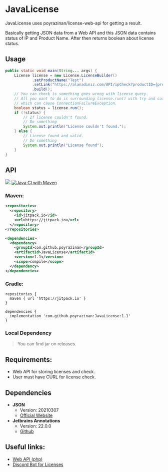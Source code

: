 # JavaLicense

JavaLicense uses poyrazinan/license-web-api for getting a result.

Basically getting JSON data from a Web API and this JSON data contains status of IP and Product Name. 
After then returns boolean about license status.

## Usage
```java
public static void main(String... args) {
    License license = new License.LicenseBuilder()
            .setProductName("Test")
            .setLink("https://alanadınız.com/API/ipCheck?productID={product}&ip={ip}")
            .build();
    // You can check is something goes wrong with license query.
    // All you want to do is surrounding license.run() with try and catch
    // which can cause ConnectionFailureException.
    boolean status = license.run();
    if (!status) {
        // If license couldn't found.
        // Do something
        System.out.println("License couldn't found.");
    } else {
        // License found and valid.
        // Do something
        System.out.println("License found");
    }
}
```

## API
[![](https://jitpack.io/v/poyrazinan/JavaLicense.svg)](https://jitpack.io/#poyrazinan/JavaLicense)
[![Java CI with Maven](https://github.com/poyrazinan/JavaLicense/actions/workflows/maven.yml/badge.svg)](https://github.com/poyrazinan/JavaLicense/actions/workflows/maven.yml)
### Maven:
```xml
<repositories>
  <repository>
    <id>jitpack.io</id>
    <url>https://jitpack.io</url>
  </repository>
</repositories>

<dependencies>
  <dependency>
    <groupId>com.github.poyrazinan</groupId>
    <artifactId>JavaLicense</artifactId>
    <version>1.1</version>
    <scope>compile</scope>
  </dependency>
</dependencies>
```
### Gradle:
```
repositories {
  maven { url 'https://jitpack.io' }
}

dependencies {
  implementation 'com.github.poyrazinan:JavaLicense:1.1'
}
```

### Local Dependency
> You can find jar on releases.

## Requirements:

* Web API for storing licenses and check.
* User must have CURL for license check.

## Dependencies

- **JSON**
  - Version: 20210307
  - [Official Website](https://www.json.org/json-en.html)
- **Jetbrains Annotations**
  - Version: 22.0.0
  - [Github](https://github.com/JetBrains/java-annotations)

## Useful links:
* [Web API (php)](https://github.com/poyrazinan/license-web-api)
* [Discord Bot for Licenses](https://github.com/poyrazinan/GeikPlugins-Discord-Bot)
